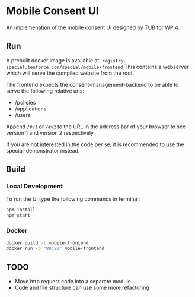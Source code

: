 # Mobile Consent UI
An implemenation of the mobile consent UI designed by TUB for WP 4.

## Run
A prebuilt docker image is available at: `registry-special.tenforce.com/special/mobile-frontend`
  This contains a webserver which will serve the compiled website from the root.

The frontend expects the consent-management-backend to be able to serve the following relative urls:
* /policies
* /applications
* /users

Append `/#v1` or `/#v2` to the URL in the address bar of your browser to see version 1 and version 2 respectively

If you are not interested in the code per se, it is recommended to use the special-demonstrator instead.

## Build
### Local Development
To run the UI type the following commands in terminal:

```bash
npm install
npm start
```

### Docker
```bash
docker build -t mobile-frontend .
docker run -p "80:80" mobile-frontend
```

## TODO
* Move http request code into a separate module.
* Code and file structure can use some more refactoring
